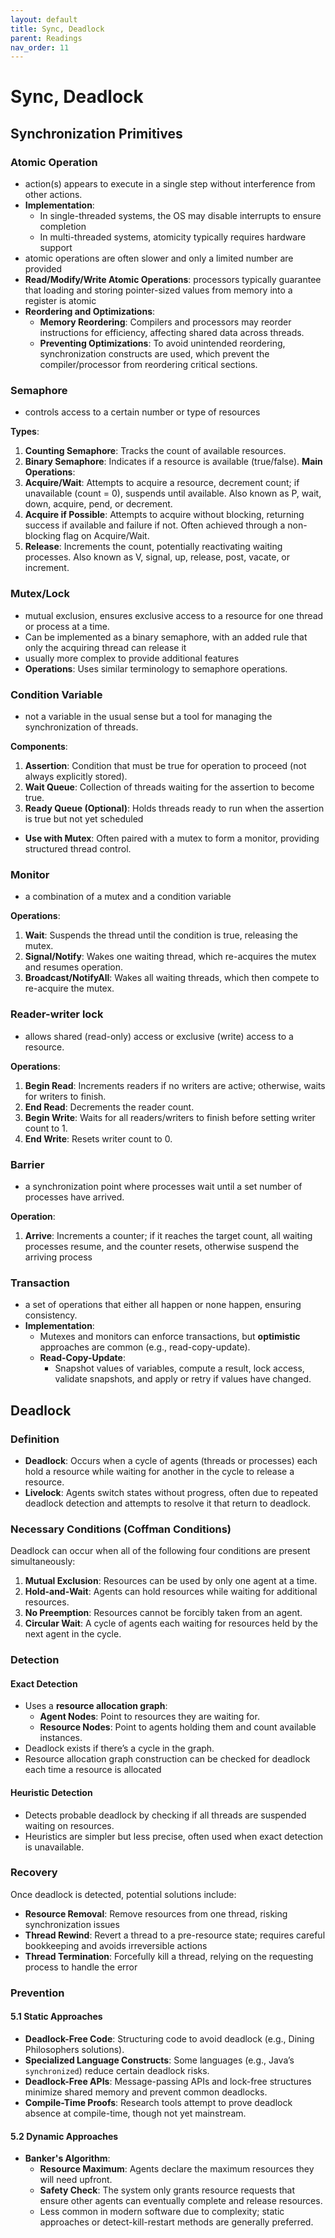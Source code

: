 ```yaml
---
layout: default
title: Sync, Deadlock
parent: Readings
nav_order: 11
---
```

# Sync, Deadlock
## Synchronization Primitives
### Atomic Operation
- action(s) appears to execute in a single step without interference from other actions.
- **Implementation**:
    - In single-threaded systems, the OS may disable interrupts to ensure completion
    - In multi-threaded systems, atomicity typically requires hardware support
- atomic operations are often slower and only a limited number are provided
- **Read/Modify/Write Atomic Operations**: processors typically guarantee that loading and storing pointer-sized values from memory into a register is atomic
- **Reordering and Optimizations**:
    - **Memory Reordering**: Compilers and processors may reorder instructions for efficiency, affecting shared data across threads.
    - **Preventing Optimizations**: To avoid unintended reordering, synchronization constructs are used, which prevent the compiler/processor from reordering critical sections.
### Semaphore
- controls access to a certain number or type of resources

**Types**:
1. **Counting Semaphore**: Tracks the count of available resources.
2. **Binary Semaphore**: Indicates if a resource is available (true/false).
**Main Operations**:
1. **Acquire/Wait**: Attempts to acquire a resource, decrement count; if unavailable (count = 0), suspends until available. Also known as P, wait, down, acquire, pend, or decrement.
2. **Acquire if Possible**: Attempts to acquire without blocking, returning success if available and failure if not. Often achieved through a non-blocking flag on Acquire/Wait.
3. **Release**: Increments the count, potentially reactivating waiting processes. Also known as V, signal, up, release, post, vacate, or increment.
### Mutex/Lock
- mutual exclusion, ensures exclusive access to a resource for one thread or process at a time.
- Can be implemented as a binary semaphore, with an added rule that only the acquiring thread can release it
- usually more complex to provide additional features
- **Operations**: Uses similar terminology to semaphore operations.
### Condition Variable
- not a variable in the usual sense but a tool for managing the synchronization of threads.

**Components**:
1. **Assertion**: Condition that must be true for operation to proceed (not always explicitly stored).
2. **Wait Queue**: Collection of threads waiting for the assertion to become true.
3. **Ready Queue (Optional)**: Holds threads ready to run when the assertion is true but not yet scheduled

- **Use with Mutex**: Often paired with a mutex to form a monitor, providing structured thread control.
### Monitor
- a combination of a mutex and a condition variable

**Operations**:
1. **Wait**: Suspends the thread until the condition is true, releasing the mutex.
2. **Signal/Notify**: Wakes one waiting thread, which re-acquires the mutex and resumes operation.
3. **Broadcast/NotifyAll**: Wakes all waiting threads, which then compete to re-acquire the mutex.
### Reader-writer lock
- allows shared (read-only) access or exclusive (write) access to a resource.

**Operations**:
1. **Begin Read**: Increments readers if no writers are active; otherwise, waits for writers to finish.
2. **End Read**: Decrements the reader count.
3. **Begin Write**: Waits for all readers/writers to finish before setting writer count to 1.
4. **End Write**: Resets writer count to 0.
### Barrier
- a synchronization point where processes wait until a set number of processes have arrived.

**Operation**:
1. **Arrive**: Increments a counter; if it reaches the target count, all waiting processes resume, and the counter resets, otherwise suspend the arriving process
### Transaction
- a set of operations that either all happen or none happen, ensuring consistency.
- **Implementation**:
    - Mutexes and monitors can enforce transactions, but **optimistic** approaches are common (e.g., read-copy-update).
    - **Read-Copy-Update**:
        - Snapshot values of variables, compute a result, lock access, validate snapshots, and apply or retry if values have changed.
## Deadlock
### Definition
- **Deadlock**: Occurs when a cycle of agents (threads or processes) each hold a resource while waiting for another in the cycle to release a resource.
- **Livelock**: Agents switch states without progress, often due to repeated deadlock detection and attempts to resolve it that return to deadlock.
### Necessary Conditions (Coffman Conditions)
Deadlock can occur when all of the following four conditions are present simultaneously:
1. **Mutual Exclusion**: Resources can be used by only one agent at a time.
2. **Hold-and-Wait**: Agents can hold resources while waiting for additional resources.
3. **No Preemption**: Resources cannot be forcibly taken from an agent.
4. **Circular Wait**: A cycle of agents each waiting for resources held by the next agent in the cycle.
### Detection
#### Exact Detection
- Uses a **resource allocation graph**:
	- **Agent Nodes**: Point to resources they are waiting for.
	- **Resource Nodes**: Point to agents holding them and count available instances.
- Deadlock exists if there’s a cycle in the graph.
- Resource allocation graph construction can be checked for deadlock each time a resource is allocated
#### Heuristic Detection
- Detects probable deadlock by checking if all threads are suspended waiting on resources.
- Heuristics are simpler but less precise, often used when exact detection is unavailable.
### Recovery
Once deadlock is detected, potential solutions include:
- **Resource Removal**: Remove resources from one thread, risking synchronization issues
- **Thread Rewind**: Revert a thread to a pre-resource state; requires careful bookkeeping and avoids irreversible actions
- **Thread Termination**: Forcefully kill a thread, relying on the requesting process to handle the error
### Prevention
#### 5.1 Static Approaches
- **Deadlock-Free Code**: Structuring code to avoid deadlock (e.g., Dining Philosophers solutions).
- **Specialized Language Constructs**: Some languages (e.g., Java’s `synchronized`) reduce certain deadlock risks.
- **Deadlock-Free APIs**: Message-passing APIs and lock-free structures minimize shared memory and prevent common deadlocks.
- **Compile-Time Proofs**: Research tools attempt to prove deadlock absence at compile-time, though not yet mainstream.
#### 5.2 Dynamic Approaches
- **Banker's Algorithm**:
	- **Resource Maximum**: Agents declare the maximum resources they will need upfront.
	- **Safety Check**: The system only grants resource requests that ensure other agents can eventually complete and release resources.
	- Less common in modern software due to complexity; static approaches or detect-kill-restart methods are generally preferred.